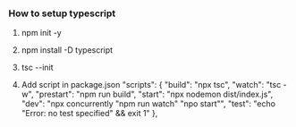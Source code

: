 ### How to setup typescript

1. npm init -y

2. npm install -D typescript

3. tsc --init

4. Add script in package.json
"scripts": {
    "build": "npx tsc",
    "watch": "tsc -w",
    "prestart": "npm run build",
    "start": "npx nodemon dist/index.js",
    "dev": "npx concurrently \"npm run watch\" \"npo start\"",
    "test": "echo \"Error: no test specified\" && exit 1"
  },